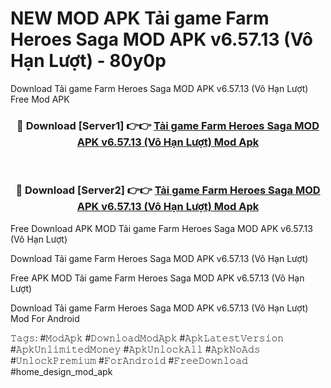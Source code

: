# NEW MOD APK Tải game Farm Heroes Saga MOD APK v6.57.13 (Vô Hạn Lượt) - 80y0p
Download Tải game Farm Heroes Saga MOD APK v6.57.13 (Vô Hạn Lượt) Free Mod APK

<div align="center">
<h3>🔴 Download [Server1] 👉👉 <a href="https://apk-comot.site?title=Tải_game_Farm_Heroes_Saga_MOD_APK_v6.57.13_(Vô_Hạn_Lượt)">Tải game Farm Heroes Saga MOD APK v6.57.13 (Vô Hạn Lượt) Mod Apk</a></h3><br>

<h3>🔴 Download [Server2] 👉👉 <a href="https://apk-comot.site?title=Tải_game_Farm_Heroes_Saga_MOD_APK_v6.57.13_(Vô_Hạn_Lượt)">Tải game Farm Heroes Saga MOD APK v6.57.13 (Vô Hạn Lượt) Mod Apk</a></h3>
</div>


Free Download APK MOD Tải game Farm Heroes Saga MOD APK v6.57.13 (Vô Hạn Lượt)

Download Tải game Farm Heroes Saga MOD APK v6.57.13 (Vô Hạn Lượt) 

Free APK MOD Tải game Farm Heroes Saga MOD APK v6.57.13 (Vô Hạn Lượt) 

Download Tải game Farm Heroes Saga MOD APK v6.57.13 (Vô Hạn Lượt) Mod For Android

𝚃𝚊𝚐𝚜: #𝙼𝚘𝚍𝙰𝚙𝚔 #𝙳𝚘𝚠𝚗𝚕𝚘𝚊𝚍𝙼𝚘𝚍𝙰𝚙𝚔 #𝙰𝚙𝚔𝙻𝚊𝚝𝚎𝚜𝚝𝚅𝚎𝚛𝚜𝚒𝚘𝚗 #𝙰𝚙𝚔𝚄𝚗𝚕𝚒𝚖𝚒𝚝𝚎𝚍𝙼𝚘𝚗𝚎𝚢 #𝙰𝚙𝚔𝚄𝚗𝚕𝚘𝚌𝚔𝙰𝚕𝚕 #𝙰𝚙𝚔𝙽𝚘𝙰𝚍𝚜 #𝚄𝚗𝚕𝚘𝚌𝚔𝙿𝚛𝚎𝚖𝚒𝚞𝚖 #𝙵𝚘𝚛𝙰𝚗𝚍𝚛𝚘𝚒𝚍 #𝙵𝚛𝚎𝚎𝙳𝚘𝚠𝚗𝚕𝚘𝚊𝚍 #home_design_mod_apk